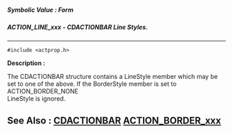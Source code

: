 ##### Symbolic Value : Form
##### ACTION_LINE_xxx - CDACTIONBAR Line Styles.
---
```
#include <actprop.h>
```
**Description :**

The CDACTIONBAR structure contains a LineStyle member which may be set to one 
of the above.  If the BorderStyle member is set to ACTION_BORDER_NONE  
LineStyle is ignored.

**See Also :**
[CDACTIONBAR](/domino-c-api-docs/reference/Data/CDACTIONBAR)
[ACTION_BORDER_xxx](/domino-c-api-docs/reference/Symb/ACTION_BORDER_xxx)
---
